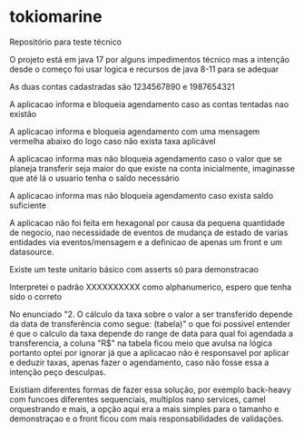 # tokiomarine
Repositório para teste técnico

O projeto está em java 17 por alguns impedimentos técnico mas a intenção desde o começo foi usar logica e recursos de java 8-11 para se adequar

As duas contas cadastradas são 1234567890 e 1987654321

A aplicacao informa e bloqueia agendamento caso as contas tentadas nao existão

A aplicacao informa e bloqueia agendamento com uma mensagem vermelha abaixo do logo caso não exista taxa aplicável 

A aplicacao informa mas não bloqueia agendamento caso o valor que se planeja transferir seja maior do que existe na conta inicialmente, imaginasse que até lá o usuario tenha o saldo necessário

A aplicacao informa mas não bloqueia agendamento caso exista saldo suficiente

A aplicacao não foi feita em hexagonal por causa da pequena quantidade de negocio, nao necessidade de eventos de mudança de estado de varias entidades via eventos/mensagem e
 a definicao de apenas um front e um datasource.

Existe um teste unitario básico com asserts só para demonstracao

Interpretei o padrão XXXXXXXXXX como alphanumerico, espero que tenha sido o correto

No enunciado "2. O cálculo da taxa sobre o valor a ser transferido depende da data de transferência como segue: (tabela)"
 o que foi possivel entender é que o calculo da taxa depende do range de data para qual foi agendada a transferencia,
  a coluna "R$" na tabela ficou meio que avulsa na lógica portanto optei por ignorar já que a aplicacao não é responsavel por aplicar e deduzir taxas, apenas 
fazer o agendamento, caso não fosse essa a intenção peço desculpas.

Existiam diferentes formas de fazer essa solução, por exemplo back-heavy com funcoes diferentes sequenciais, multiplos nano services, camel orquestrando e mais, a opção aqui era a mais simples
 para o tamanho e demonstraçao e o front ficou com mais responsabilidades de validações.
 
 


